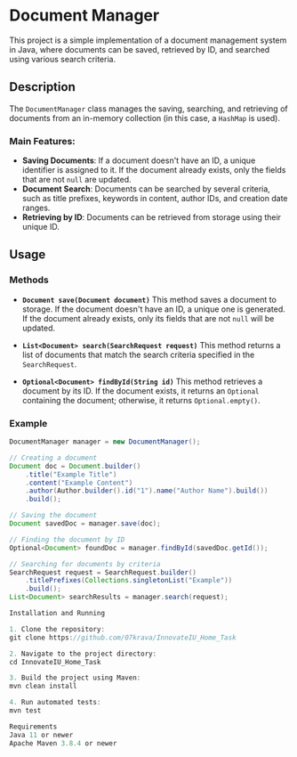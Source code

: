 # Document Manager

This project is a simple implementation of a document management system in Java, where documents can be saved, retrieved by ID, and searched using various search criteria.

## Description

The `DocumentManager` class manages the saving, searching, and retrieving of documents from an in-memory collection (in this case, a `HashMap` is used).

### Main Features:
- **Saving Documents**: If a document doesn't have an ID, a unique identifier is assigned to it. If the document already exists, only the fields that are not `null` are updated.
- **Document Search**: Documents can be searched by several criteria, such as title prefixes, keywords in content, author IDs, and creation date ranges.
- **Retrieving by ID**: Documents can be retrieved from storage using their unique ID.

## Usage

### Methods

- **`Document save(Document document)`**
  This method saves a document to storage. If the document doesn't have an ID, a unique one is generated. If the document already exists, only its fields that are not `null` will be updated.

- **`List<Document> search(SearchRequest request)`**
  This method returns a list of documents that match the search criteria specified in the `SearchRequest`.

- **`Optional<Document> findById(String id)`**
  This method retrieves a document by its ID. If the document exists, it returns an `Optional` containing the document; otherwise, it returns `Optional.empty()`.

### Example

```java
DocumentManager manager = new DocumentManager();

// Creating a document
Document doc = Document.builder()
    .title("Example Title")
    .content("Example Content")
    .author(Author.builder().id("1").name("Author Name").build())
    .build();

// Saving the document
Document savedDoc = manager.save(doc);

// Finding the document by ID
Optional<Document> foundDoc = manager.findById(savedDoc.getId());

// Searching for documents by criteria
SearchRequest request = SearchRequest.builder()
    .titlePrefixes(Collections.singletonList("Example"))
    .build();
List<Document> searchResults = manager.search(request);

Installation and Running

1. Clone the repository:
git clone https://github.com/07krava/InnovateIU_Home_Task

2. Navigate to the project directory:
cd InnovateIU_Home_Task

3. Build the project using Maven:
mvn clean install

4. Run automated tests:
mvn test

Requirements
Java 11 or newer
Apache Maven 3.8.4 or newer

